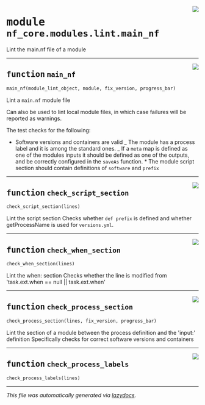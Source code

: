 <!-- markdownlint-disable -->

<a href="../../../../../../tools/nf_core/modules/lint/main_nf.py#L0"><img align="right" style="float:right;" src="https://img.shields.io/badge/-source-cccccc?style=flat-square"></a>

# <kbd>module</kbd> `nf_core.modules.lint.main_nf`

Lint the main.nf file of a module

---

<a href="../../../../../../tools/nf_core/modules/lint/main_nf.py#L20"><img align="right" style="float:right;" src="https://img.shields.io/badge/-source-cccccc?style=flat-square"></a>

## <kbd>function</kbd> `main_nf`

```python
main_nf(module_lint_object, module, fix_version, progress_bar)
```

Lint a `main.nf` module file

Can also be used to lint local module files, in which case failures will be reported as warnings.

The test checks for the following:

- Software versions and containers are valid _ The module has a process label and it is among the standard ones. _ If a `meta` map is defined as one of the modules inputs it should be defined as one of the outputs, and be correctly configured in the `saveAs` function. \* The module script section should contain definitions of `software` and `prefix`

---

<a href="../../../../../../tools/nf_core/modules/lint/main_nf.py#L171"><img align="right" style="float:right;" src="https://img.shields.io/badge/-source-cccccc?style=flat-square"></a>

## <kbd>function</kbd> `check_script_section`

```python
check_script_section(lines)
```

Lint the script section Checks whether `def prefix` is defined and whether getProcessName is used for `versions.yml`.

---

<a href="../../../../../../tools/nf_core/modules/lint/main_nf.py#L192"><img align="right" style="float:right;" src="https://img.shields.io/badge/-source-cccccc?style=flat-square"></a>

## <kbd>function</kbd> `check_when_section`

```python
check_when_section(lines)
```

Lint the when: section Checks whether the line is modified from 'task.ext.when == null || task.ext.when'

---

<a href="../../../../../../tools/nf_core/modules/lint/main_nf.py#L212"><img align="right" style="float:right;" src="https://img.shields.io/badge/-source-cccccc?style=flat-square"></a>

## <kbd>function</kbd> `check_process_section`

```python
check_process_section(lines, fix_version, progress_bar)
```

Lint the section of a module between the process definition and the 'input:' definition Specifically checks for correct software versions and containers

---

<a href="../../../../../../tools/nf_core/modules/lint/main_nf.py#L398"><img align="right" style="float:right;" src="https://img.shields.io/badge/-source-cccccc?style=flat-square"></a>

## <kbd>function</kbd> `check_process_labels`

```python
check_process_labels(lines)
```

---

_This file was automatically generated via [lazydocs](https://github.com/ml-tooling/lazydocs)._
